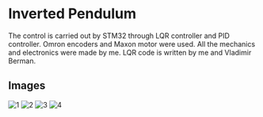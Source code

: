 # Inverted Pendulum
The control is carried out by STM32 through LQR controller and PID controller. Omron encoders and Maxon motor were used. All the mechanics and electronics were made by me. LQR code is written by me and Vladimir Berman.
## Images
![1](https://user-images.githubusercontent.com/115483849/232240736-2d01d2de-65f2-4b1f-a7de-43b7d3e91d39.jpg)
![2](https://user-images.githubusercontent.com/115483849/232240765-e2c0ec23-cc31-4877-9744-c4e6f6b10095.jpg)
![3](https://user-images.githubusercontent.com/115483849/232240775-e1a48c7d-3a06-4136-bd33-9ffcba2c496e.jpg)
![4](https://user-images.githubusercontent.com/115483849/232240779-66006eb9-1e0a-43db-8777-63650dd9b4c1.jpg)

